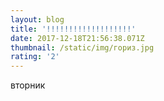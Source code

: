 ```yaml
---
layout: blog
title: '!!!!!!!!!!!!!!!!!!!'
date: 2017-12-18T21:56:38.071Z
thumbnail: /static/img/гориз.jpg
rating: '2'
---
```

вторник
